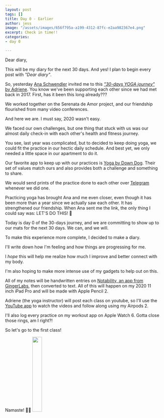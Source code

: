 ```yaml
---
layout: post
tags: []
title: Day 0 - Earlier
author: jess
image: "/assets/images/656f795a-a199-4312-87fc-e2aa982367e4.png"
excerpt: Check in time!!
categories:
- day 0

---
```

Dear diary,

This will be my diary for the next 30 days. And yes! I plan to begin every post with _"Dear diary"_.

So, yesterday [Ana Schwendler](https://twitter.com/anaschwendler) invited me to this [_"30-days YOGA journey"_ by Adriene](https://do.yogawithadriene.com/breath-30-day-yoga-journey). You know we've been supporting each other since we had met back in 2017. First, has it been this long already???

We worked together on the Serenata de Amor project, and our friendship flourished from many video conferences.

And here we are. I must say, 2020 wasn't easy.

We faced our own challenges, but one thing that stuck with us was our almost daily check-in with each other's health and fitness journey.

You see, last year was complicated, but to decided to keep doing yoga, we could fit the practice in our hectic daily schedule. And best yet, we only needed a little space in our apartment to do it.

Our favorite app to keep up with our practices is [Yoga by Down Dog](https://www.downdogapp.com/). Their set of values match ours and also provides both a challenge and something to share.

We would send prints of the practice done to each other over [Telegram](https://telegram.org/) whenever we did one.

Practicing yoga has brought Ana and me even closer, even though it has been more than a year since we actually saw each other. It has strengthened our friendship. When Ana sent me the link, the only thing I could say was: LET'S DO THIS! 🎉

Today is day 0 of the 30-days journey, and we are committing to show up to our mats for the next 30 days. We can, and we will.

To make this experience more complete, I de­cided to make a diary.

I'll write down how I'm feeling and how things are progressing for me.

I _hope_ this will help me realize how much I improve and better connect with my body.

I'm also hoping to make more intense use of my gadgets to help out on this.

All of my notes will be handwritten entries on [Notability, an app from GingerLabs](https://www.gingerlabs.com/), then converted to text. All of this will happen on my 2020 11 inch iPad Pro and will be made with Apple Pencil 2.

Adriene (the yoga instructor) will post each class on youtube, so I'll use the [YouTube app](https://www.google.com.br/url?sa=t&rct=j&q=&esrc=s&source=web&cd=&ved=2ahUKEwjl9pGF9_vtAhV6DrkGHV15Cj8QFjABegQIAhAC&url=https%3A%2F%2Fapps.apple.com%2Fbr%2Fapp%2Fyoutube%2Fid544007664&usg=AOvVaw3o68oZM5V6tI4sS-HdZ8bA) to watch the videos and follow along using my Airpods 2.

I'll also log every practice on my workout app on Apple Watch 6. Gotta close those rings, am I right?!

So let's go to the first class!

Namaste! 🧘‍♀️ <img width="25%" height="25%" src="{{site.url}}{{site.baseurl}}/assets/images/jess-signature.gif">